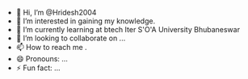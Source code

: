 - 👋 Hi, I’m @Hridesh2004
- 👀 I’m interested in gaining my knowledge.
- 🌱 I’m currently learning at btech Iter S'O'A University Bhubaneswar 
- 💞️ I’m looking to collaborate on ...
- 📫 How to reach me .
- 😄 Pronouns: ...
- ⚡ Fun fact: ...

<!---
Hridesh2004/Hridesh2004 is a ✨ special ✨ repository because its `README.md` (this file) appears on your GitHub profile.
You can click the Preview link to take a look at your changes.
--->
